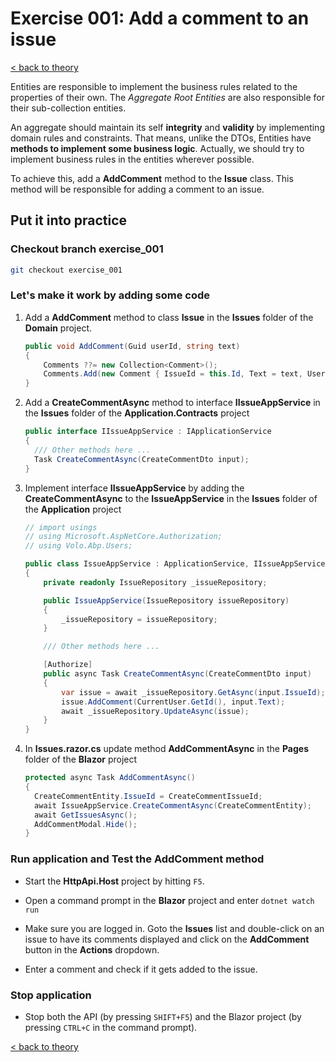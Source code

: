 # Exercise 001: Add a comment to an issue

[< back to theory](../docs/part3/part3-Implementation-The-Building-Blocks.md#Aggregate-/-Aggregate-Root-Principles)

Entities are responsible to implement the business rules related to the properties of their own. The *Aggregate Root Entities* are also responsible for their sub-collection entities.

An aggregate should maintain its self **integrity** and **validity** by implementing domain rules and constraints. That means, unlike the DTOs, Entities have **methods to implement some business logic**. Actually, we should try to implement business rules in the entities wherever possible.

To achieve this, add a **AddComment** method to the **Issue** class. This method will be responsible for adding a comment to an issue.

## Put it into practice

### Checkout branch exercise_001

```bash
git checkout exercise_001
```

### Let's make it work by adding some code

1. Add a **AddComment** method to class **Issue** in the **Issues** folder of the **Domain** project.

    ```csharp
    public void AddComment(Guid userId, string text)
    {
        Comments ??= new Collection<Comment>();
        Comments.Add(new Comment { IssueId = this.Id, Text = text, UserId = userId });
    } 
    ```

2. Add a **CreateCommentAsync** method to interface **IIssueAppService** in the **Issues** folder of the  **Application.Contracts** project

    ```csharp
    public interface IIssueAppService : IApplicationService
    {
      /// Other methods here ...
      Task CreateCommentAsync(CreateCommentDto input);
    }
    ```

3. Implement interface **IIssueAppService** by adding the **CreateCommentAsync** to the **IssueAppService** in the **Issues** folder of the  **Application** project

    ```csharp
    // import usings
    // using Microsoft.AspNetCore.Authorization;
    // using Volo.Abp.Users;

    public class IssueAppService : ApplicationService, IIssueAppService
    {
        private readonly IssueRepository _issueRepository;

        public IssueAppService(IssueRepository issueRepository)
        {
            _issueRepository = issueRepository;
        }

        /// Other methods here ...
    
        [Authorize]
        public async Task CreateCommentAsync(CreateCommentDto input)
        {
            var issue = await _issueRepository.GetAsync(input.IssueId);
            issue.AddComment(CurrentUser.GetId(), input.Text);
            await _issueRepository.UpdateAsync(issue);
        }
    }
    ```

4. In **Issues.razor.cs** update method **AddCommentAsync** in the **Pages** folder of the **Blazor** project

    ```csharp
    protected async Task AddCommentAsync()
    {
      CreateCommentEntity.IssueId = CreateCommentIssueId;
      await IssueAppService.CreateCommentAsync(CreateCommentEntity);
      await GetIssuesAsync();
      AddCommentModal.Hide();
    }
    ```

### Run application and Test the AddComment method

- Start the **HttpApi.Host** project by hitting `F5`.

- Open a command prompt in the **Blazor** project and enter `dotnet watch run`

- Make sure you are logged in. Goto the **Issues** list and double-click on an issue to have its comments displayed and click on the **AddComment** button in the **Actions** dropdown.

- Enter a comment and check if it gets added to the issue.

### Stop application

- Stop both the API (by pressing `SHIFT+F5`) and the Blazor project (by pressing `CTRL+C` in the command prompt).

[< back to theory](../docs/part3/part3-Implementation-The-Building-Blocks.md#Aggregate-/-Aggregate-Root-Principles)
